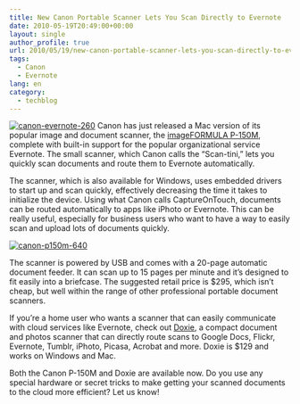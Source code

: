 ```yaml
---
title: New Canon Portable Scanner Lets You Scan Directly to Evernote
date: 2010-05-19T20:49:00+00:00
layout: single
author_profile: true
url: 2010/05/19/new-canon-portable-scanner-lets-you-scan-directly-to-evernote/
tags:
  - Canon
  - Evernote
lang: en
category: 
  - techblog
---
```

[![canon-evernote-260](http://lh4.ggpht.com/_vaUVXcmC3OI/S_RHvjito6I/AAAAAAAACQU/71rd50nqIKc/canon-evernote-260_thumb%5B2%5D.jpg?imgmax=800 "canon-evernote-260")](http://lh4.ggpht.com/_vaUVXcmC3OI/S_RHs2Rw7JI/AAAAAAAACQQ/OXTf00Lq9jk/s1600-h/canon-evernote-260%5B4%5D.jpg) Canon has just released a Mac version of its popular image and document scanner, the [imageFORMULA P-150M](http://www.usa.canon.com/templatedata/pressrelease/20100519_ifp150m.html), complete with built-in support for the popular organizational service Evernote. The small scanner, which Canon calls the “Scan-tini,” lets you quickly scan documents and route them to Evernote automatically. 

The scanner, which is also available for Windows, uses embedded drivers to start up and scan quickly, effectively decreasing the time it takes to initialize the device. Using what Canon calls CaptureOnTouch, documents can be routed automatically to apps like iPhoto or Evernote. This can be really useful, especially for business users who want to have a way to easily scan and upload lots of documents quickly. 

[![canon-p150m-640](http://lh5.ggpht.com/_vaUVXcmC3OI/S_RHz0JxgOI/AAAAAAAACQc/thcPln-7il8/canon-p150m-640_thumb%5B2%5D.jpg?imgmax=800 "canon-p150m-640")](http://lh3.ggpht.com/_vaUVXcmC3OI/S_RHxpogKWI/AAAAAAAACQY/X_T9qQmJIvo/s1600-h/canon-p150m-640%5B4%5D.jpg) </p> 

The scanner is powered by USB and comes with a 20-page automatic document feeder. It can scan up to 15 pages per minute and it’s designed to fit easily into a briefcase. The suggested retail price is $295, which isn’t cheap, but well within the range of other professional portable document scanners. 

If you’re a home user who wants a scanner that can easily communicate with cloud services like Evernote, check out [Doxie](http://getdoxie.com/), a compact document and photos scanner that can directly route scans to Google Docs, Flickr, Evernote, Tumblr, iPhoto, Picasa, Acrobat and more. Doxie is $129 and works on Windows and Mac. 

Both the Canon P-150M and Doxie are available now. Do you use any special hardware or secret tricks to make getting your scanned documents to the cloud more efficient? Let us know!